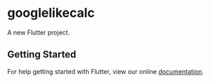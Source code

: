 # googlelikecalc

A new Flutter project.

## Getting Started

For help getting started with Flutter, view our online
[documentation](https://flutter.io/).
